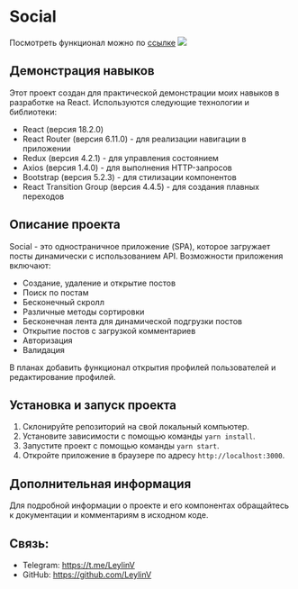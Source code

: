 # Social

Посмотреть функционал можно по [ссылке](https://pet-project-social.vercel.app)
![](demonstration.gif)

## Демонстрация навыков

Этот проект создан для практической демонстрации моих навыков в разработке на React. Используются следующие технологии и библиотеки:

- React (версия 18.2.0)
- React Router (версия 6.11.0) - для реализации навигации в приложении
- Redux (версия 4.2.1) - для управления состоянием
- Axios (версия 1.4.0) - для выполнения HTTP-запросов
- Bootstrap (версия 5.2.3) - для стилизации компонентов
- React Transition Group (версия 4.4.5) - для создания плавных переходов

## Описание проекта

Social - это одностраничное приложение (SPA), которое загружает посты динамически с использованием API. Возможности приложения включают:

- Создание, удаление и открытие постов
- Поиск по постам
- Бесконечный скролл
- Различные методы сортировки
- Бесконечная лента для динамической подгрузки постов
- Открытие постов с загрузкой комментариев
- Авторизация
- Валидация

В планах добавить функционал открытия профилей пользователей и редактирование профилей.

## Установка и запуск проекта

1. Склонируйте репозиторий на свой локальный компьютер.
2. Установите зависимости с помощью команды `yarn install`.
3. Запустите проект с помощью команды `yarn start`.
4. Откройте приложение в браузере по адресу `http://localhost:3000`.

## Дополнительная информация

Для подробной информации о проекте и его компонентах обращайтесь к документации и комментариям в исходном коде.

## Связь:
- Telegram: https://t.me/LeylinV
- GitHub: https://github.com/LeylinV